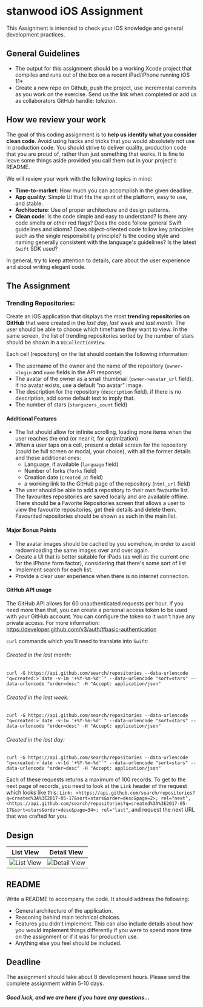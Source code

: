 # stanwood iOS Assignment

This Assignment is intended to check your iOS knowledge and general development practices.

## General Guidelines

* The output for this assignment should be a working Xcode project that compiles and runs out of the box on a recent iPad/iPhone running iOS 11*.
* Create a new repo on Github, push the project, use incremental commits as you work on the exercise. Send us the link when completed or add us as collaborators GitHub handle: _talezion_.

## How we review your work

The goal of this coding assignment is to **help us identify what you consider clean code**. Avoid using hacks and tricks that you would absolutely not use in production code. You should strive to deliver quality, production code that you are proud of, rather than just something that works. It is fine to leave some things aside provided you call them out in your project's README.

We will review your work with the following topics in mind:

* **Time-to-market**: How much you can accomplish in the given deadline.
* **App quality**: Simple UI that fits the spirit of the platform, easy to use, and stable.
* **Architecture**: Use of proper architecture and design patterns.
* **Clean code**: Is the code simple and easy to understand? Is there any code smells or other red flags? Does the code follow general Swift guidelines and idioms? Does object-oriented code follow key principles such as the single responsibility principle? Is the coding style and naming generally consistent with the language's guidelines? Is the latest `Swift` SDK used?

In general, try to keep attention to details, care about the user experience and about writing elegant code.

## The Assignment

### Trending Repositories:

Create an iOS application that displays the most **trending repositories on GitHub** that were created in the _last day_, _last week_ and _last month_. The user should be able to choose which timeframe they want to view. In the same screen, the list of trending repositories sorted by the number of stars should be shown in a `UICollectionView`.

Each cell (repository) on the list should contain the following information:

* The username of the owner and the name of the repository (`owner->login` and `name` fields in the API response)
* The avatar of the owner as a small thumbnail (`owner->avatar_url` field). If no avatar exists, use a default "no avatar" image.
* The description for the repository (`description` field). if there is no description, add some default text to imply that.
* The number of stars (`stargazers_count` field)

#### Additional Features

* The list should allow for infinite scrolling, loading more items when the user reaches the end (or near it, for optimization)
* When a user taps on a cell, present a detail screen for the repository (could be full screen or modal, your choice), with all the former details and these additional ones:
    * Language, if available (`language` field)
    * Number of forks (`forks` field)
    * Creation date (`created_at` field)
    * a working link to the GitHub page of the repository (`html_url` field)
* The user should be able to add a repository to their own favourite list. The favourites repositories are saved locally and are available offline. There should be a Favorite Repositories screen that allows a user to view the favourite repositories, get their details and delete them. Favourited repositories should be shown as such in the main list.

#### Major Bonus Points

* The avatar images should be cached by you somehow, in order to avoid redownloading the same images over and over again.
* Create a UI that is better suitable for iPads (as well as the current one for the iPhone form factor), considering that there's some sort of list
* Implement search for each list.
* Provide a clear user experience when there is no internet connection.
    
#### GitHub API usage

The GitHub API allows for 60 unauthenticated requests per hour. If you need more than that, you can create a personal access token to be used with your GitHub account. You can configure the token so it won't have any private access. For more information: https://developer.github.com/v3/auth/#basic-authentication

`curl` commands which you'll need to translate into `Swift`:

###### Created in the last month:
```
curl -G https://api.github.com/search/repositories --data-urlencode "q=created:>`date -v-1m '+%Y-%m-%d'`" --data-urlencode "sort=stars" --data-urlencode "order=desc" -H "Accept: application/json"
```

###### Created in the last week:
```
curl -G https://api.github.com/search/repositories --data-urlencode "q=created:>`date -v-1w '+%Y-%m-%d'`" --data-urlencode "sort=stars" --data-urlencode "order=desc" -H "Accept: application/json"
```

###### Created in the last day:
```
curl -G https://api.github.com/search/repositories --data-urlencode "q=created:>`date -v-1d '+%Y-%m-%d'`" --data-urlencode "sort=stars" --data-urlencode "order=desc" -H "Accept: application/json"
```

Each of these requests returns a maximum of 100 records. To get to the next page of records, you need to look at the `Link` header of the request which looks like this: `Link: <https://api.github.com/search/repositories?q=created%3A%3E2017-05-17&sort=stars&order=desc&page=2>; rel="next", <https://api.github.com/search/repositories?q=created%3A%3E2017-05-17&sort=stars&order=desc&page=34>; rel="last"`, and request the next URL that was crafted for you.

## Design

List View            |  Detail View
:-------------------------:|:-------------------------:
![List View](https://dl.dropboxusercontent.com/s/hfn9wr6gapm7ya1/image_git_1.png?dl=0) | ![Detail View](https://dl.dropboxusercontent.com/s/sl8s834rqclil81/image_git_2.png?dl=0)


## README

Write a README to accompany the code. It should address the following:

* General architecture of the application.
* Reasoning behind main technical choices.
* Features you didn't implement. This can also include details about how you would implement things differently if you were to spend more time on the assignment or if it was for production use.
* Anything else you feel should be included.

## Deadline

The assignment should take about 8 development hours. Please send the complete assignment within 5-10 days.

##### Good luck, and we are here if you have any questions...

